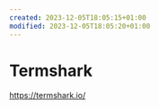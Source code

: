```yaml
---
created: 2023-12-05T18:05:15+01:00
modified: 2023-12-05T18:05:20+01:00
---
```


# Termshark

https://termshark.io/
